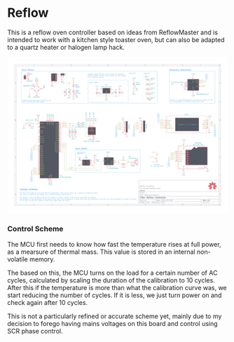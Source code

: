 # Reflow
This is a reflow oven controller based on ideas from ReflowMaster and is intended to work with a kitchen style toaster oven, but can also be adapted to a quartz heater or halogen lamp hack.

![](plots/reflower.svg)

### Control Scheme
The MCU first needs to know how fast the temperature rises at full power, as a mearsure of thermal mass. This value is stored in an internal non-volatile memory.

The based on this, the MCU turns on the load for a certain number of AC cycles, calculated by scaling the duration of the calibration to 10 cycles. After this if the temperature is more than what the calibration curve was, we start reducing the number of cycles. If it is less, we just turn power on and check again after 10 cycles.

This is not a particularly refined or accurate scheme yet, mainly due to my decision to forego having mains voltages on this board and control using SCR phase control.